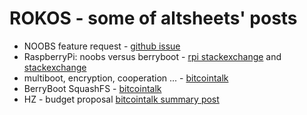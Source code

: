 # ROKOS - some of altsheets' posts


* NOOBS feature request - [github issue](https://github.com/raspberrypi/noobs/issues/343#issuecomment-223787020)
* RaspberryPi: noobs versus berryboot - [rpi stackexchange](http://raspberrypi.stackexchange.com/q/48365/47559) and [stackexchange](http://stackoverflow.com/questions/37633803/raspberrypi-noobs-versus-berryboot#comment62754086_37633803) 
* multiboot, encryption, cooperation ... - [bitcointalk](https://bitcointalk.org/index.php?topic=1084908.msg15068067#msg15068067)
* BerryBoot SquashFS - [bitcointalk](https://bitcointalk.org/index.php?topic=1084908.msg15081145#msg15081145)
* HZ - budget proposal [bitcointalk summary post](https://bitcointalk.org/index.php?topic=823785.msg14379232#msg14379232)

  